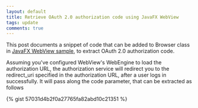 ```yaml
---
layout: default
title: Retrieve OAuth 2.0 authorization code using JavaFX WebView
tags: update
comments: true
---
```


This post documents a snippet of code that can be added to Browser class in [JavaFX WebView sample](https://gist.github.com/tewarid/59c5b91c6c4c89d7beda207144978470), to extract OAuth 2.0 authorization code.

Assuming you've configured WebView's WebEngine to load the authorization URL, the authorization service will redirect you to the redirect_uri specified in the authorization URL, after a user logs in successfully. It will pass along the code parameter, that can be extracted as follows

{% gist 57031d4b2f0a27765fa82abd10c21351 %}